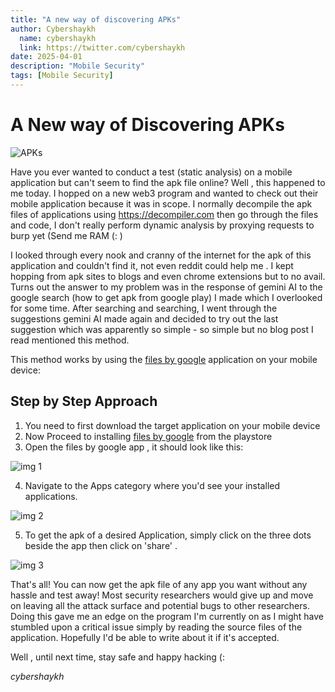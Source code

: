 ```yaml
---
title: "A new way of discovering APKs"
author: Cybershaykh
  name: cybershaykh
  link: https://twitter.com/cybershaykh
date: 2025-04-01
description: "Mobile Security"
tags: [Mobile Security] 
---
```



# A New way of Discovering APKs

![APKs](assets/img/apk.jpg)

Have you ever wanted to conduct a test (static analysis) on a mobile application but can't seem to find the apk file online? Well , this happened to me today. I hopped on a new web3 program and wanted to check out their mobile application because it was in scope. I normally decompile the apk files of applications using https://decompiler.com then go through the files and code, I don't really perform dynamic analysis by proxying requests to burp yet  (Send me RAM (: )

I looked through every nook and cranny of the internet for the apk of this application and  couldn't find it, not even reddit could help me . I kept hopping from apk sites to blogs and even chrome extensions but to no avail. Turns out the answer to my problem was in the response of gemini AI to the google search (how to get apk from google play) I made which I overlooked for some time. After searching and searching, I went through the suggestions gemini AI made again and decided to try out the last suggestion which was apparently so simple - so simple but no blog post I read mentioned this method. 

This method works by using the [files by google](https://play.google.com/store/search?q=files%20by%20google&c=apps) application on your mobile device:

## Step by Step Approach

1. You need to first download the target application on your mobile device
2. Now Proceed to installing [files by google](https://play.google.com/store/search?q=files%20by%20google&c=apps) from the playstore
3. Open the files by google app , it should look like this:

![img 1](assets/img/img1.jpg)

4. Navigate to the Apps category where you'd see your installed applications. 

![img 2](assets/img/img2.jpg)

5. To get the apk of a desired Application, simply click on the three dots beside the app then click on 'share' .

![img 3](assets/img/img3.jpg)

That's all! You can now get the apk file of any app you want without any hassle and test away!
Most security researchers would give up and move on leaving all the attack surface and potential bugs to other researchers. Doing this gave me an edge on the program I'm currently on as I might have stumbled upon a critical issue simply by reading the source files of the application. Hopefully I'd be able to write about it if it's accepted. 

Well , until next time, stay safe and happy hacking (:

_cybershaykh_
